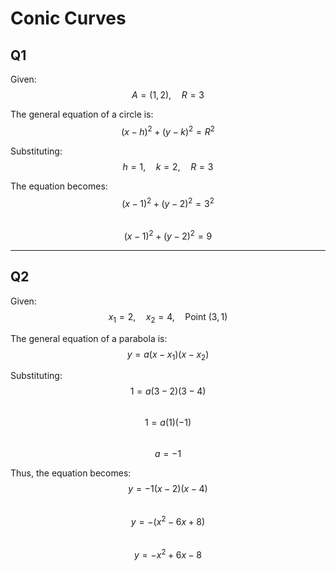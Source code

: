 
# Conic Curves

## Q1
Given:  
$$A = (1, 2), \quad R = 3$$

The general equation of a circle is:  
$$(x - h)^2 + (y - k)^2 = R^2$$

Substituting:  
$$h = 1, \quad k = 2, \quad R = 3$$

The equation becomes:  
$$(x - 1)^2 + (y - 2)^2 = 3^2$$  
$$(x - 1)^2 + (y - 2)^2 = 9$$

---

## Q2
Given:  
$$
x_1 = 2, \quad x_2 = 4, \quad \text{Point } (3, 1)
$$

The general equation of a parabola is:  
$$
y = a (x - x_1)(x - x_2)
$$

Substituting:  
$$
1 = a (3 - 2)(3 - 4)
$$  
$$
1 = a (1)(-1)
$$  
$$
a = -1
$$

Thus, the equation becomes:  
$$
y = -1 (x - 2)(x - 4)
$$  
$$
y = - (x^2 - 6x + 8)
$$  
$$
y = -x^2 + 6x - 8
$$